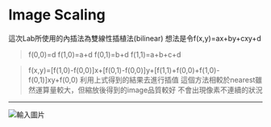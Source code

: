  Image Scaling
 ======
 這次Lab所使用的內插法為雙線性插植法(bilinear)
 想法是令f(x,y)=ax+by+cxy+d

>f(0,0)=d
 >f(1,0)=a+d
 >f(0,1)=b+d
 >f(1,1)=a+b+c+d

 >f(x,y)=[f(1,0)-f(0,0)]x+[f(0,1)-f(0,0)]y+[f(1,1)+f(0,0)+f(1,0)-f(0,1)]xy+f(0,0)
 >利用上式得到的結果去進行插值
 >這個方法相較於nearest雖然運算量較大，但縮放後得到的image品質較好
 >不會出現像素不連續的狀況

*******************************************************************************************
![輸入圖片](https://github.com/DigitalSignalProcessingNTUT2018/lab-4-image-scaling-106360241/blob/master/6dog.jpg)


